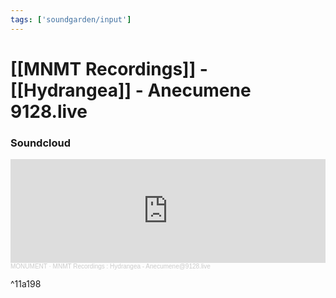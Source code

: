 ```yaml
---
tags: ['soundgarden/input']
---
```


# [[MNMT Recordings]] - [[Hydrangea]] - Anecumene 9128.live

### Soundcloud
<iframe width="100%" height="166" scrolling="no" frameborder="no" allow="autoplay" src="https://w.soundcloud.com/player/?url=https%3A//api.soundcloud.com/tracks/977098864&color=%23ff5500&auto_play=false&hide_related=false&show_comments=true&show_user=true&show_reposts=false&show_teaser=true"></iframe><div style="font-size: 10px; color: #cccccc;line-break: anywhere;word-break: normal;overflow: hidden;white-space: nowrap;text-overflow: ellipsis; font-family: Interstate,Lucida Grande,Lucida Sans Unicode,Lucida Sans,Garuda,Verdana,Tahoma,sans-serif;font-weight: 100;"><a href="https://soundcloud.com/monument-podcast" title="MONUMENT" target="_blank" style="color: #cccccc; text-decoration: none;">MONUMENT</a> · <a href="https://soundcloud.com/monument-podcast/mnmt-recordings-hydrangea-anecumene9128live" title="MNMT Recordings : Hydrangea - Anecumene@9128.live" target="_blank" style="color: #cccccc; text-decoration: none;">MNMT Recordings : Hydrangea - Anecumene@9128.live</a></div>

^11a198
